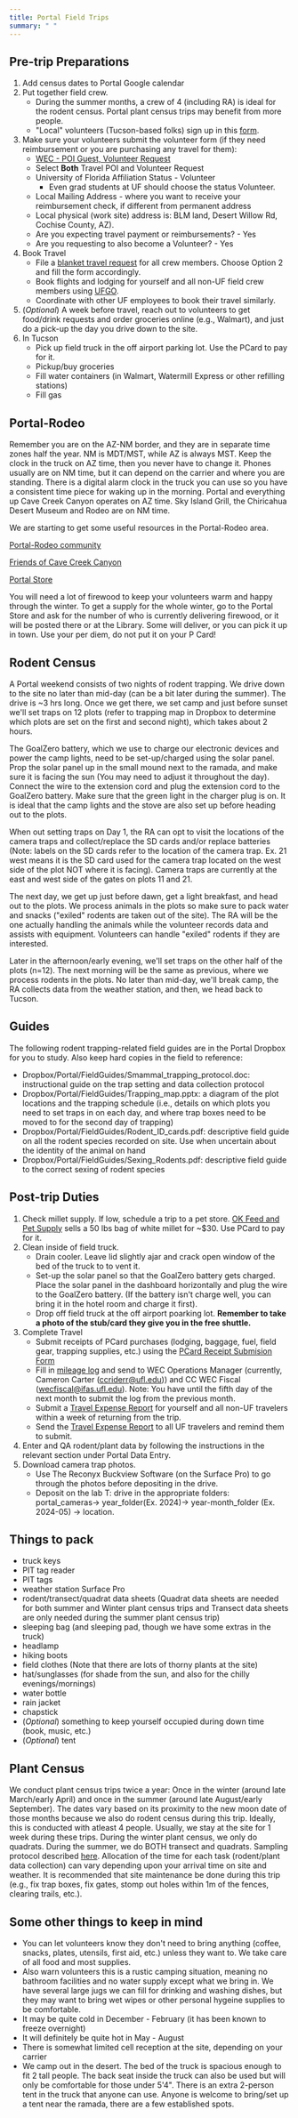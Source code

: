 ```yaml
---
title: Portal Field Trips
summary: " "
---
```


## Pre-trip Preparations  

1. Add census dates to Portal Google calendar
2. Put together field crew.
   * During the summer months, a crew of 4 (including RA) is ideal for the rodent census. Portal plant census trips may benefit from more people.
   * "Local" volunteers (Tucson-based folks) sign up in this [form](https://forms.gle/6XXCzp5bUzgG6XNA9).
3. Make sure your volunteers submit the volunteer form (if they need reimbursement or you are purchasing any travel for them):
   * [WEC - POI Guest, Volunteer Request](https://nam10.safelinks.protection.outlook.com/?url=https%3A%2F%2Fforms.office.com%2FPages%2FResponsePage.aspx%3Fid%3D-KBNDTFKdk2s5gpiMx4bhGicOwDMKeFOrgQpJC5WLa1UQUIzSEtWT0tVUEY1SzVDUUsxQzJSSTM5TiQlQCN0PWcu&data=05%7C02%7Cgmyenni%40ufl.edu%7Cdbd63a14bb314ae5673408dd09a40e93%7C0d4da0f84a314d76ace60a62331e1b84%7C0%7C0%7C638677322405818577%7CUnknown%7CTWFpbGZsb3d8eyJFbXB0eU1hcGkiOnRydWUsIlYiOiIwLjAuMDAwMCIsIlAiOiJXaW4zMiIsIkFOIjoiTWFpbCIsIldUIjoyfQ%3D%3D%7C0%7C%7C%7C&sdata=GKm3AtiUgNKVMEqWksXO3pjI1DgrOdRVvNwhp7RIPW8%3D&reserved=0)
   * Select **Both** Travel POI and Volunteer Request
   * University of Florida Affiliation Status - Volunteer
     * Even grad students at UF should choose the status Volunteer.
   * Local Mailing Address - where you want to receive your reimbursement check, if different from permanent address
   * Local physical (work site) address is: BLM land, Desert Willow Rd, Cochise County, AZ).
   * Are you expecting travel payment or reimbursements? - Yes
   * Are you requesting to also become a Volunteer? - Yes
4. Book Travel 
    * File a [blanket travel request](https://wec.ifas.ufl.edu/resources/ufgo-travel-forms/) for all crew members. Choose Option 2 and fill the form accordingly.
    * Book flights and lodging for yourself and all non-UF field crew members using [UFGO](https://www.concursolutions.com/home.asp).
    * Coordinate with other UF employees to book their travel similarly.
5. (*Optional*) A week before travel, reach out to volunteers to get food/drink requests and order groceries online (e.g., Walmart), and just do a pick-up the day you drive down to the site.
6. In Tucson
    * Pick up field truck in the off airport parking lot. Use the PCard to pay for it.
    * Pickup/buy groceries
    * Fill water containers (in Walmart, Watermill Express or other refilling stations)
    * Fill gas
   
## Portal-Rodeo

Remember you are on the AZ-NM border, and they are in separate time zones half the year. NM is MDT/MST, while AZ is always MST. Keep the clock in the truck on AZ time, then you never have to change it. Phones usually are on NM time, but it can depend on the carrier and where you are standing. There is a digital alarm clock in the truck you can use so you have a consistent time piece for waking up in the morning. Portal and everything up Cave Creek Canyon operates on AZ time. Sky Island Grill, the Chiricahua Desert Museum and Rodeo are on NM time. 

We are starting to get some useful resources in the Portal-Rodeo area. 

[Portal-Rodeo community](https://portal-rodeo.com/)

[Friends of Cave Creek Canyon](https://www.friendsofcavecreekcanyon.com/)

[Portal Store](https://www.portallodge.com/)

You will need a lot of firewood to keep your volunteers warm and happy through the winter. To get a supply for the whole winter, go to the Portal Store and ask for the number of who is currently delivering firewood, or it will be posted there or at the Library. Some will deliver, or you can pick it up in town. Use your per diem, do not put it on your P Card!

## Rodent Census 

  A Portal weekend consists of two nights of rodent trapping. We drive down to the site no later than mid-day (can be a bit later during the summer). The drive is ~3 hrs long. Once we get there, we set camp and just before sunset we'll set traps on 12 plots (refer to trapping map in Dropbox to determine which plots are set on the first and second night), which takes about 2 hours. 
    
  The GoalZero battery, which we use to charge our electronic devices and power the camp lights, need to be set-up/charged using the solar panel. Prop the solar panel up in the small mound next to the ramada, and make sure it is facing the sun (You may need to adjust it throughout the day). Connect the wire to the extension cord and plug the extension cord to the GoalZero battery. Make sure that the green light in the charger plug is on. It is ideal that the camp lights and the stove are also set up before heading out to the plots. 
    
  When out setting traps on Day 1, the RA can opt to visit the locations of the camera traps and collect/replace the SD cards and/or replace batteries (Note: labels on the SD cards refer to the location of the camera trap. Ex. 21 west means it is the SD card used for the camera trap located on the west side of the plot NOT where it is facing). Camera traps are currently at the east and west side of the gates on plots 11 and 21. 
    
  The next day, we get up just before dawn, get a light breakfast, and head out to the plots. We process animals in the plots so make sure to pack water and snacks ("exiled" rodents are taken out of the site). The RA will be the one actually handling the animals while the volunteer records data and assists with equipment. Volunteers can handle "exiled" rodents if they are interested. 
    
  Later in the afternoon/early evening, we'll set traps on the other half of the plots (n=12). The next morning will be the same as previous, where we process rodents in the plots. No later than mid-day, we'll break camp, the RA collects data from the weather station, and then, we head back to Tucson. 

## Guides

The following rodent trapping-related field guides are in the Portal Dropbox for you to study. Also keep hard copies in the field to reference:

* Dropbox/Portal/FieldGuides/Smammal_trapping_protocol.doc: instructional guide on the trap setting and data collection protocol  
* Dropbox/Portal/FieldGuides/Trapping_map.pptx: a diagram of the plot locations and the trapping schedule (i.e., details on which plots you need to set traps in on each day, and where trap boxes need to be moved to for the second day of trapping)  
* Dropbox/Portal/FieldGuides/Rodent_ID_cards.pdf: descriptive field guide on all the rodent species recorded on site. Use when uncertain about the identity of the animal on hand
* Dropbox/Portal/FieldGuides/Sexing_Rodents.pdf: descriptive field guide to the correct sexing of rodent species  

## Post-trip Duties 

1. Check millet supply. If low, schedule a trip to a pet store. [OK Feed and Pet Supply](https://okfeedaz.com/) sells a 50 lbs bag of white millet for ~$30. Use PCard to pay for it.
2. Clean inside of field truck.
    * Drain cooler. Leave lid slightly ajar and crack open window of the bed of the truck to to vent it. 
    * Set-up the solar panel so that the GoalZero battery gets charged. Place the solar panel in the dashboard horizontally and plug the wire to the GoalZero battery. (If the battery isn't charge well, you can bring it in the hotel room and charge it first).
    * Drop off field truck at the off airport poarking lot. **Remember to take a photo of the stub/card they give you in the free shuttle.** 
3. Complete Travel
    * Submit receipts of PCard purchases (lodging, baggage, fuel, field gear, trapping supplies, etc.) using the [PCard Receipt Submision Form](https://wec.ifas.ufl.edu/resources/ufgo-pcard-forms/)
    * Fill in [mileage log](https://wec.ifas.ufl.edu/media/wecifasufledu/files/Vehicle-Use-Record-Mileage.pdf) and send to WEC Operations Manager (currently, Cameron Carter (ccriderr@ufl.edu)) and CC WEC Fiscal (wecfiscal@ifas.ufl.edu). Note: You have until the fifth day of the next month to submit the log from the previous month.
    * Submit a [Travel Expense Report](https://wec.ifas.ufl.edu/resources/ufgo-travel-forms/) for yourself and all non-UF travelers within a week of returning from the trip.
    * Send the [Travel Expense Report](https://wec.ifas.ufl.edu/resources/ufgo-travel-forms/) to all UF travelers and remind them to submit.
4. Enter and QA rodent/plant data by following the instructions in the relevant section under Portal Data Entry.
5. Download camera trap photos.
    * Use The Reconyx Buckview Software (on the Surface Pro) to go through the photos before depositing in the drive.
    * Deposit on the lab T: drive in the appropriate folders: portal_cameras-> year_folder(Ex. 2024)-> year-month_folder (Ex. 2024-05) -> location.

## Things to pack

* truck keys
* PIT tag reader
* PIT tags
* weather station Surface Pro
* rodent/transect/quadrat data sheets (Quadrat data sheets are needed for both summer and Winter plant census trips and Transect data sheets are only needed during the summer plant census trip) 
* sleeping bag (and sleeping pad, though we have some extras in the truck)
* headlamp
* hiking boots
* field clothes (Note that there are lots of thorny plants at the site)
* hat/sunglasses (for shade from the sun, and also for the chilly evenings/mornings)
* water bottle
* rain jacket
* chapstick
* (*Optional*) something to keep yourself occupied during down time (book, music, etc.)
* (*Optional*) tent
  
## Plant Census 

  We conduct plant census trips twice a year: Once in the winter (around late March/early April) and once in the summer (around late August/early September). The dates vary based on its proximity to the new moon date of those months because we also do rodent census during this trip. Ideally, this is conducted with atleast 4 people. Usually, we stay at the site for 1 week during these trips. During the winter plant census, we only do quadrats. During the summer, we do BOTH transect and quadrats. Sampling protocol described [here](https://github.com/weecology/PortalData/blob/main/SiteandMethods/Methods.md). Allocation of the time for each task (rodent/plant data collection) can vary depending upon your arrival time on site and weather. It is recommended that site maintenance be done during this trip (e.g., fix trap boxes, fix gates, stomp out holes within 1m of the fences, clearing trails, etc.).  

## Some other things to keep in mind

* You can let volunteers know they don't need to bring anything (coffee, snacks, plates, utensils, first aid, etc.) unless they want to. We take care of all food and most supplies.
* Also warn volunteers this is a rustic camping situation, meaning no bathroom facilities and no water supply except what we bring in. We have several large jugs we can fill for drinking and washing dishes, but they may want to bring wet wipes or other personal hygeine supplies to be comfortable.
* It may be quite cold in December - February (it has been known to freeze overnight)
* It will definitely be quite hot in May - August
* There is somewhat limited cell reception at the site, depending on your carrier
* We camp out in the desert. The bed of the truck is spacious enough to fit 2 tall people. The back seat inside the truck can also be used but will only be comfortable for those under 5'4". There is an extra 2-person tent in the truck that anyone can use. Anyone is welcome to bring/set up a tent  near the ramada, there are a few established spots.
